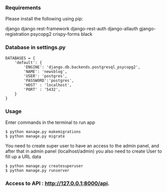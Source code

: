 ### Requirements
Please install the following using pip:

django
django rest-framework
django-rest-auth
django-allauth
gjango-registration
psycopg2
crispy-forms
black


### Database in settings.py
```
DATABASES = {
    'default': {
        'ENGINE': 'django.db.backends.postgresql_psycopg2',
        'NAME': 'newsblog',
        'USER': 'postgres',
        'PASSWORD':'postgres',
        'HOST' : 'localhost',
        'PORT' : '5432',
    }
}

```

### Usage

Enter commands in the terminal to run app
```
$ python manage.py makemigrations
$ python manage.py migrate
```
You need to create super user to have an access to the admin panel, and after that in admin panel (localhost/admin) you also need to create User to fill up a URL data 
```
$ python manage.py createsuperuser
$ python manage.py runserver
```
### Access to API : http://127.0.0.1:8000/api.







